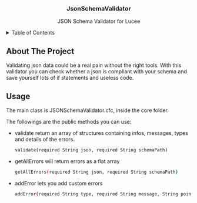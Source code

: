 <!-- PROJECT LOGO -->
<br />
<div align="center">

  <h3 align="center">JsonSchemaValidator</h3>

  <p align="center">
   JSON Schema Validator for Lucee
  </p>
</div>



<!-- TABLE OF CONTENTS -->
<details>
  <summary>Table of Contents</summary>
  <ol>
    <li>
      <a href="#about-the-project">About The Project</a>
    </li>
    <li><a href="#usage">Usage</a></li>
  </ol>
</details>



<!-- ABOUT THE PROJECT -->
## About The Project

Validating json data could be a real pain without the right tools. With this validator you can check whether a json is compliant with your schema and save yourself lots of if statements and useless code. 


<!-- USAGE EXAMPLES -->
## Usage

The main class is JSONSchemaValidator.cfc, inside the core folder. 

The followings are the public methods you can use:


* validate
 return an array of structures containing infos, messages, types and details of the errors.

  ```sh
  validate(required String json, required String schemaPath)
  ```
  
* getAllErrors
  will return errors as a flat array

  ```sh
  getAllErrors(required String json, required String schemaPath)
  ```
   
* addError
 lets you add custom errors 

  ```sh
  addError(required String type, required String message, String pointer, Struct details) 
  ```

